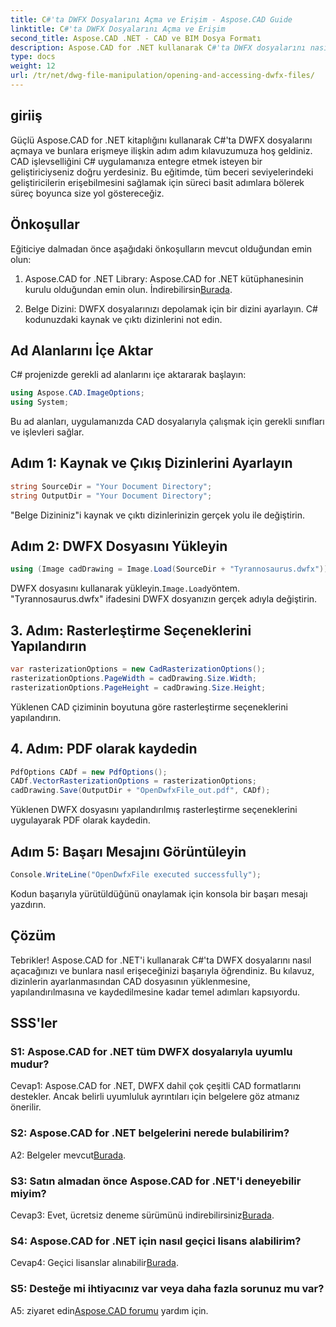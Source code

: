 ```yaml
---
title: C#'ta DWFX Dosyalarını Açma ve Erişim - Aspose.CAD Guide
linktitle: C#'ta DWFX Dosyalarını Açma ve Erişim
second_title: Aspose.CAD .NET - CAD ve BIM Dosya Formatı
description: Aspose.CAD for .NET kullanarak C#'ta DWFX dosyalarını nasıl açacağınızı ve bunlara nasıl erişeceğinizi öğrenin. Uygulamalarınıza kusursuz entegrasyon için adım adım kılavuz.
type: docs
weight: 12
url: /tr/net/dwg-file-manipulation/opening-and-accessing-dwfx-files/
---
```

## giriiş

Güçlü Aspose.CAD for .NET kitaplığını kullanarak C#'ta DWFX dosyalarını açmaya ve bunlara erişmeye ilişkin adım adım kılavuzumuza hoş geldiniz. CAD işlevselliğini C# uygulamanıza entegre etmek isteyen bir geliştiriciyseniz doğru yerdesiniz. Bu eğitimde, tüm beceri seviyelerindeki geliştiricilerin erişebilmesini sağlamak için süreci basit adımlara bölerek süreç boyunca size yol göstereceğiz.

## Önkoşullar

Eğiticiye dalmadan önce aşağıdaki önkoşulların mevcut olduğundan emin olun:

1.  Aspose.CAD for .NET Library: Aspose.CAD for .NET kütüphanesinin kurulu olduğundan emin olun. İndirebilirsin[Burada](https://releases.aspose.com/cad/net/).

2. Belge Dizini: DWFX dosyalarınızı depolamak için bir dizini ayarlayın. C# kodunuzdaki kaynak ve çıktı dizinlerini not edin.

## Ad Alanlarını İçe Aktar

C# projenizde gerekli ad alanlarını içe aktararak başlayın:

```csharp
using Aspose.CAD.ImageOptions;
using System;
```

Bu ad alanları, uygulamanızda CAD dosyalarıyla çalışmak için gerekli sınıfları ve işlevleri sağlar.

## Adım 1: Kaynak ve Çıkış Dizinlerini Ayarlayın

```csharp
string SourceDir = "Your Document Directory";
string OutputDir = "Your Document Directory";
```

"Belge Dizininiz"i kaynak ve çıktı dizinlerinizin gerçek yolu ile değiştirin.

## Adım 2: DWFX Dosyasını Yükleyin

```csharp
using (Image cadDrawing = Image.Load(SourceDir + "Tyrannosaurus.dwfx"))
```

 DWFX dosyasını kullanarak yükleyin.`Image.Load`yöntem. "Tyrannosaurus.dwfx" ifadesini DWFX dosyanızın gerçek adıyla değiştirin.

## 3. Adım: Rasterleştirme Seçeneklerini Yapılandırın

```csharp
var rasterizationOptions = new CadRasterizationOptions();
rasterizationOptions.PageWidth = cadDrawing.Size.Width;
rasterizationOptions.PageHeight = cadDrawing.Size.Height;
```

Yüklenen CAD çiziminin boyutuna göre rasterleştirme seçeneklerini yapılandırın.

## 4. Adım: PDF olarak kaydedin

```csharp
PdfOptions CADf = new PdfOptions();
CADf.VectorRasterizationOptions = rasterizationOptions;
cadDrawing.Save(OutputDir + "OpenDwfxFile_out.pdf", CADf);
```

Yüklenen DWFX dosyasını yapılandırılmış rasterleştirme seçeneklerini uygulayarak PDF olarak kaydedin.

## Adım 5: Başarı Mesajını Görüntüleyin

```csharp
Console.WriteLine("OpenDwfxFile executed successfully");
```

Kodun başarıyla yürütüldüğünü onaylamak için konsola bir başarı mesajı yazdırın.

## Çözüm

Tebrikler! Aspose.CAD for .NET'i kullanarak C#'ta DWFX dosyalarını nasıl açacağınızı ve bunlara nasıl erişeceğinizi başarıyla öğrendiniz. Bu kılavuz, dizinlerin ayarlanmasından CAD dosyasının yüklenmesine, yapılandırılmasına ve kaydedilmesine kadar temel adımları kapsıyordu.

## SSS'ler

### S1: Aspose.CAD for .NET tüm DWFX dosyalarıyla uyumlu mudur?

Cevap1: Aspose.CAD for .NET, DWFX dahil çok çeşitli CAD formatlarını destekler. Ancak belirli uyumluluk ayrıntıları için belgelere göz atmanız önerilir.

### S2: Aspose.CAD for .NET belgelerini nerede bulabilirim?

 A2: Belgeler mevcut[Burada](https://reference.aspose.com/cad/net/).

### S3: Satın almadan önce Aspose.CAD for .NET'i deneyebilir miyim?

 Cevap3: Evet, ücretsiz deneme sürümünü indirebilirsiniz[Burada](https://releases.aspose.com/).

### S4: Aspose.CAD for .NET için nasıl geçici lisans alabilirim?

 Cevap4: Geçici lisanslar alınabilir[Burada](https://purchase.aspose.com/temporary-license/).

### S5: Desteğe mi ihtiyacınız var veya daha fazla sorunuz mu var?

 A5: ziyaret edin[Aspose.CAD forumu](https://forum.aspose.com/c/cad/19) yardım için.
